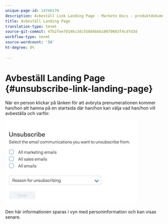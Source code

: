 ```yaml
---
unique-page-id: 14746176
description: Avbeställ Link Landing Page - Marketo Docs - produktdokumentation
title: Avbeställ Landing Page
translation-type: tm+mt
source-git-commit: 47b2fee7d146c3dc558d4bbb10070683f4cdfd3d
workflow-type: tm+mt
source-wordcount: '58'
ht-degree: 0%

---
```



# Avbeställ Landing Page {#unsubscribe-link-landing-page}

När en person klickar på länken för att avbryta prenumerationen kommer han/hon att hamna på en startsida där han/hon kan välja vad han/hon vill avbeställa och varför.

![](assets/1.jpg)

Den här informationen sparas i vyn med personinformation och kan visas senare.
